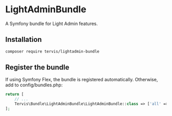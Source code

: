 # LightAdminBundle

A Symfony bundle for Light Admin features.

## Installation

```bash
composer require tervis/lightadmin-bundle
```

## Register the bundle

If using Symfony Flex, the bundle is registered automatically. Otherwise, add to config/bundles.php:

```php
return [
    // ...
    Tervis\Bundle\LightAdminBundle\LightAdminBundle::class => ['all' => true],
];
```

